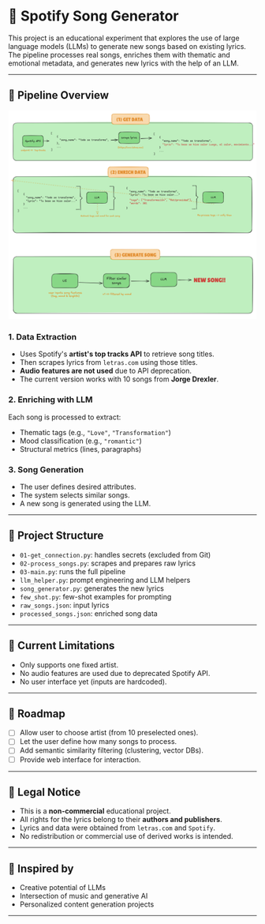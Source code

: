 # 🎵 Spotify Song Generator

This project is an educational experiment that explores the use of large language models (LLMs) to generate new songs based on existing lyrics. The pipeline processes real songs, enriches them with thematic and emotional metadata, and generates new lyrics with the help of an LLM.

---

## 🧭 Pipeline Overview

![Pipeline Overview](assets/pipeline_songGenerator.png)

### 1. Data Extraction
- Uses Spotify's **artist's top tracks API** to retrieve song titles.
- Then scrapes lyrics from `letras.com` using those titles.
- **Audio features are not used** due to API deprecation.
- The current version works with 10 songs from **Jorge Drexler**.

### 2. Enriching with LLM
Each song is processed to extract:
- Thematic tags (e.g., `"Love"`, `"Transformation"`)
- Mood classification (e.g., `"romantic"`)
- Structural metrics (lines, paragraphs)

### 3. Song Generation
- The user defines desired attributes.
- The system selects similar songs.
- A new song is generated using the LLM.

---

## 📁 Project Structure

- `01-get_connection.py`: handles secrets (excluded from Git)
- `02-process_songs.py`: scrapes and prepares raw lyrics
- `03-main.py`: runs the full pipeline
- `llm_helper.py`: prompt engineering and LLM helpers
- `song_generator.py`: generates the new lyrics
- `few_shot.py`: few-shot examples for prompting
- `raw_songs.json`: input lyrics
- `processed_songs.json`: enriched song data

---

## 🚧 Current Limitations

- Only supports one fixed artist.
- No audio features are used due to deprecated Spotify API.
- No user interface yet (inputs are hardcoded).

---

## 📌 Roadmap

- [ ] Allow user to choose artist (from 10 preselected ones).
- [ ] Let the user define how many songs to process.
- [ ] Add semantic similarity filtering (clustering, vector DBs).
- [ ] Provide web interface for interaction.

---

## 🛑 Legal Notice

- This is a **non-commercial** educational project.
- All rights for the lyrics belong to their **authors and publishers**.
- Lyrics and data were obtained from `letras.com` and `Spotify`.
- No redistribution or commercial use of derived works is intended.

---

## 🧠 Inspired by

- Creative potential of LLMs
- Intersection of music and generative AI
- Personalized content generation projects

---